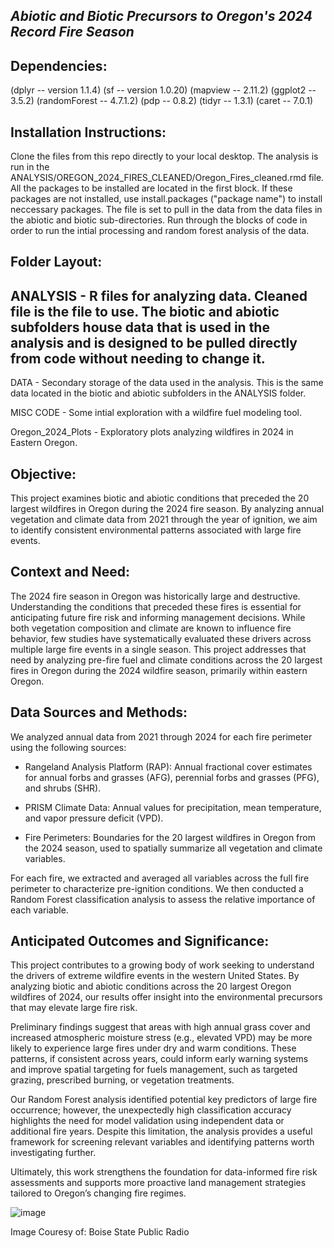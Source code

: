 ## ***Abiotic and Biotic Precursors to Oregon's 2024 Record Fire Season*** 

## **Dependencies:**
(dplyr -- version 1.1.4)
(sf -- version 1.0.20)
(mapview -- 2.11.2)
(ggplot2 -- 3.5.2)
(randomForest -- 4.7.1.2)
(pdp -- 0.8.2)
(tidyr -- 1.3.1)
(caret -- 7.0.1)

## **Installation Instructions:**
Clone the files from this repo directly to your local desktop. The analysis is run in the ANALYSIS/OREGON_2024_FIRES_CLEANED/Oregon_Fires_cleaned.rmd file. All the packages to be installed are located in the first block. If these packages are not installed, use install.packages ("package name") to install neccessary packages. The file is set to pull in the data from the data files in the abiotic and biotic sub-directories. Run through the blocks of code in order to run the intial processing and random forest analysis of the data. 

## **Folder Layout:** 
ANALYSIS - R files for analyzing data. Cleaned file is the file to use. The biotic and abiotic subfolders house data that is used in the analysis and is designed to be pulled directly from code without needing to change it. 
  -

DATA - Secondary storage of the data used in the analysis. This is the same data located in the biotic and abiotic subfolders in the ANALYSIS folder. 

MISC CODE - Some intial exploration with a wildfire fuel modeling tool.

Oregon_2024_Plots - Exploratory plots analyzing wildfires in 2024 in Eastern Oregon.

## **Objective:**
This project examines biotic and abiotic conditions that preceded the 20 largest wildfires in Oregon during the 2024 fire season. By analyzing annual vegetation and climate data from 2021 through the year of ignition, we aim to identify consistent environmental patterns associated with large fire events.

## **Context and Need:**
The 2024 fire season in Oregon was historically large and destructive. Understanding the conditions that preceded these fires is essential for anticipating future fire risk and informing management decisions. While both vegetation composition and climate are known to influence fire behavior, few studies have systematically evaluated these drivers across multiple large fire events in a single season. This project addresses that need by analyzing pre-fire fuel and climate conditions across the 20 largest fires in Oregon during the 2024 wildfire season, primarily within eastern Oregon. 

## **Data Sources and Methods:**
We analyzed annual data from 2021 through 2024 for each fire perimeter using the following sources:

- Rangeland Analysis Platform (RAP): Annual fractional cover estimates for annual forbs and grasses (AFG), perennial forbs and grasses (PFG), and shrubs (SHR).

- PRISM Climate Data: Annual values for precipitation, mean temperature, and vapor pressure deficit (VPD).

- Fire Perimeters: Boundaries for the 20 largest wildfires in Oregon from the 2024 season, used to spatially summarize all vegetation and climate variables.

For each fire, we extracted and averaged all variables across the full fire perimeter to characterize pre-ignition conditions. We then conducted a Random Forest classification analysis to assess the relative importance of each variable.

## **Anticipated Outcomes and Significance:**
This project contributes to a growing body of work seeking to understand the drivers of extreme wildfire events in the western United States. By analyzing biotic and abiotic conditions across the 20 largest Oregon wildfires of 2024, our results offer insight into the environmental precursors that may elevate large fire risk.

Preliminary findings suggest that areas with high annual grass cover and increased atmospheric moisture stress (e.g., elevated VPD) may be more likely to experience large fires under dry and warm conditions. These patterns, if consistent across years, could inform early warning systems and improve spatial targeting for fuels management, such as targeted grazing, prescribed burning, or vegetation treatments.

Our Random Forest analysis identified potential key predictors of large fire occurrence; however, the unexpectedly high classification accuracy highlights the need for model validation using independent data or additional fire years. Despite this limitation, the analysis provides a useful framework for screening relevant variables and identifying patterns worth investigating further.

Ultimately, this work strengthens the foundation for data-informed fire risk assessments and supports more proactive land management strategies tailored to Oregon’s changing fire regimes.

![image](https://github.com/user-attachments/assets/bc507067-18bc-4d29-a693-eb040b91480c)

Image Couresy of: Boise State Public Radio 


